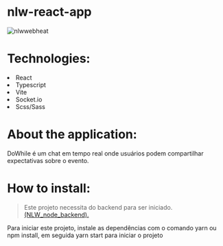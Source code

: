 # nlw-react-app

 
![nlwwebheat](https://user-images.githubusercontent.com/55575751/146606267-dc672527-15bb-4159-beb7-83fb0de580de.png)

<h1> Technologies: </h1>

<li> React
<li>Typescript
<li>Vite
<li>Socket.io
<li>Scss/Sass
 
 <h1> About the application: </h1>
 
 DoWhile é um chat em tempo real onde usuários podem compartilhar expectativas sobre o evento.

<h1> How to install: </h1>


> Este projeto necessita do backend para ser iniciado. <a href="https://github.com/PedroHenrique-O/NLW_node_backend"> (NLW_node_backend). </a> 

<p> Para iniciar este projeto, instale as dependências com o comando yarn ou npm install, em seguida yarn start para iniciar o projeto </p>


 
